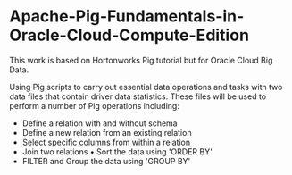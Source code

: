 # Apache-Pig-Fundamentals-in-Oracle-Cloud-Compute-Edition
This work is based on Hortonworks Pig tutorial but for Oracle Cloud Big Data.

Using Pig scripts to carry out essential data operations and tasks with two data files that contain driver data statistics.
These files will be used to perform a number of Pig operations including: 

- Define a relation with and without schema
- Define a new relation from an existing relation 
- Select specific columns from within a relation 
- Join two relations • Sort the data using 'ORDER BY' 
- FILTER and Group the data using 'GROUP BY'
